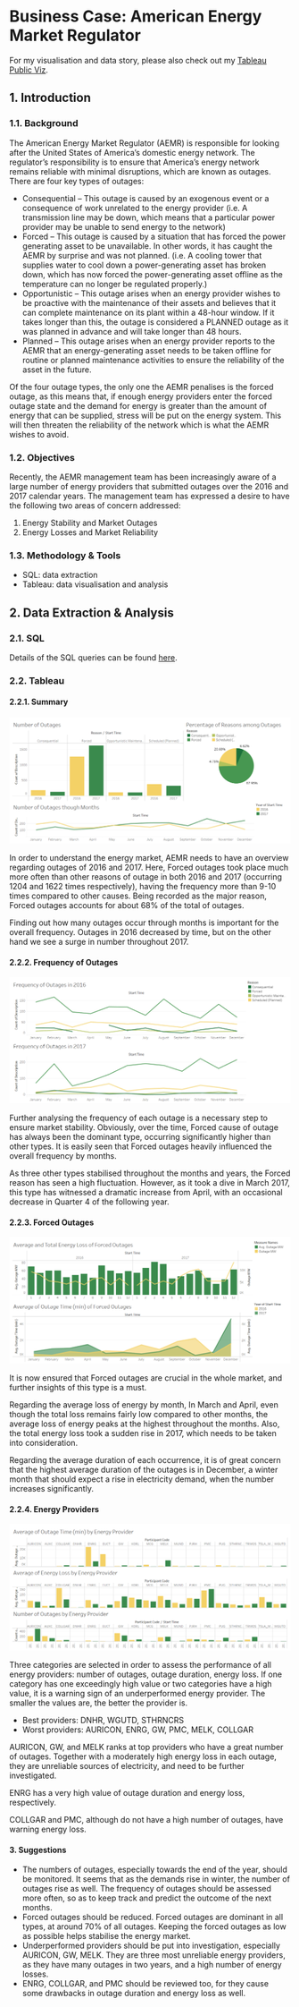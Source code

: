 # Business Case: American Energy Market Regulator

For my visualisation and data story, please also check out my [Tableau Public Viz](https://public.tableau.com/app/profile/nam.anh.pham3727/viz/AmericanEnergyMarketRegulator_16767868381910/AmericanEnergyMarketRegulator_1).

## 1. Introduction

### 1.1. Background

The American Energy Market Regulator (AEMR) is responsible for looking after the United States of America’s domestic energy network. The regulator’s responsibility is to ensure that America’s energy network remains reliable with minimal disruptions, which are known as outages. There are four key types of outages:

* Consequential – This outage is caused by an exogenous event or a consequence of work unrelated to the energy provider (i.e. A transmission line may be down, which means that a particular power provider may be unable to send energy to the network)
* Forced – This outage is caused by a situation that has forced the power generating asset to be unavailable. In other words, it has caught the AEMR by surprise and was not planned. (i.e. A cooling tower that supplies water to cool down a power-generating asset has broken down, which has now forced the power-generating asset offline as the temperature can no longer be regulated properly.)
* Opportunistic – This outage arises when an energy provider wishes to be proactive with the maintenance of their assets and believes that it can complete maintenance on its plant within a 48-hour window. If it takes longer than this, the outage is considered a PLANNED outage as it was planned in advance and will take longer than 48 hours.
* Planned – This outage arises when an energy provider reports to the AEMR that an energy-generating asset needs to be taken offline for routine or planned maintenance activities to ensure the reliability of the asset in the future.

Of the four outage types, the only one the AEMR penalises is the forced outage, as this means that, if enough energy providers enter the forced outage state and the demand for energy is greater than the amount of energy that can be supplied, stress will be put on the energy system. This will then threaten the reliability of the network which is what the AEMR wishes to avoid.

### 1.2. Objectives

Recently, the AEMR management team has been increasingly aware of a large number of energy providers that submitted outages over the 2016 and 2017 calendar years. The management team has expressed a desire to have the following two areas of concern addressed:

1. Energy Stability and Market Outages
2. Energy Losses and Market Reliability

### 1.3. Methodology & Tools

* SQL: data extraction
* Tableau: data visualisation and analysis

## 2. Data Extraction & Analysis

### 2.1. SQL

Details of the SQL queries can be found [here]().

### 2.2. Tableau

#### 2.2.1. Summary

![Summary](https://github.com/nam-anh-21/American-Energy-Market-Regulator/blob/main/Images/1.%20Summary.png)

In order to understand the energy market, AEMR needs to have an overview regarding outages of 2016 and 2017. Here, Forced outages took place much more often than other reasons of outage in both 2016 and 2017 (occurring 1204 and 1622 times respectively), having the frequency more than 9-10 times compared to other causes. Being recorded as the major reason, Forced outages accounts for about 68% of the total of outages.

Finding out how many outages occur through months is important for the overall frequency. Outages in 2016 decreased by time, but on the other hand we see a surge in number throughout 2017.

#### 2.2.2. Frequency of Outages

![Frequency of Outages](https://github.com/nam-anh-21/American-Energy-Market-Regulator/blob/main/Images/2.%20Frequency%20of%20Outages.png)

Further analysing the frequency of each outage is a necessary step to ensure market stability. Obviously, over the time, Forced cause of outage has always been the dominant type, occurring significantly higher than other types. It is easily seen that Forced outages heavily influenced the overall frequency by months.

As three other types stabilised throughout the months and years, the Forced reason has seen a high fluctuation. However, as it took a dive in March 2017, this type has witnessed a dramatic increase from April, with an occasional decrease in Quarter 4 of the following year.


#### 2.2.3. Forced Outages

![Forced Outages](https://github.com/nam-anh-21/American-Energy-Market-Regulator/blob/main/Images/3.%20Forced%20Outages.png)

It is now ensured that Forced outages are crucial in the whole market, and further insights of this type is a must.

Regarding the average loss of energy by month, In March and April, even though the total loss remains fairly low compared to other months, the average loss of energy peaks at the highest throughout the months. Also, the total energy loss took a sudden rise in 2017, which needs to be taken into consideration.

Regarding the average duration of each occurrence, it is of great concern that the highest average duration of the outages is in December, a winter month that should expect a rise in electricity demand, when the number increases significantly.

#### 2.2.4. Energy Providers

![Energy Providers](https://github.com/nam-anh-21/American-Energy-Market-Regulator/blob/main/Images/4.%20Energy%20Providers.png)

Three categories are selected in order to assess the performance of all energy providers: number of outages, outage duration, energy loss. If one category has one exceedingly high value or two categories have a high value, it is a warning sign of an underperformed energy provider. The smaller the values are, the better the provider is.

* Best providers: DNHR, WGUTD, STHRNCRS
* Worst providers: AURICON, ENRG, GW, PMC, MELK, COLLGAR

AURICON, GW, and MELK ranks at top providers who have a great number of outages. Together with a moderately high energy loss in each outage, they are unreliable sources of electricity, and need to be further investigated.

ENRG has a very high value of outage duration and energy loss, respectively.

COLLGAR and PMC, although do not have a high number of outages, have warning energy loss.

#### 3. Suggestions

* The numbers of outages, especially towards the end of the year, should be monitored. It seems that as the demands rise in winter, the number of outages rise as well. The frequency of outages should be assessed more often, so as to keep track and predict the outcome of the next months.
* Forced outages should be reduced. Forced outages are dominant in all types, at around 70% of all outages. Keeping the forced outages as low as possible helps stabilise the energy market.
* Underperformed providers should be put into investigation, especially AURICON, GW, MELK. They are three most unreliable energy providers, as they have many outages in two years, and a high number of energy losses.
* ENRG, COLLGAR, and PMC should be reviewed too, for they cause some drawbacks in outage duration and energy loss as well.
